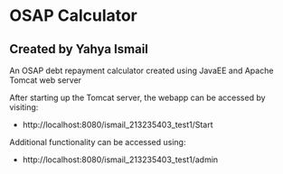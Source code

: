 # OSAP Calculator
## Created by Yahya Ismail
An OSAP debt repayment calculator created using JavaEE and Apache Tomcat web server

After starting up the Tomcat server, the webapp can be accessed by visiting:
* http://localhost:8080/ismail_213235403_test1/Start

Additional functionality can be accessed using:
* http://localhost:8080/ismail_213235403_test1/admin
